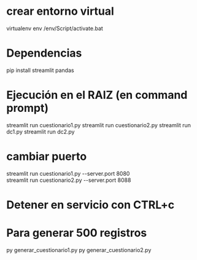 # crear entorno virtual
virtualenv env
/env/Script/activate.bat
# Dependencias
pip install streamlit pandas
# Ejecución en el RAIZ (en command prompt)
streamlit run cuestionario1.py
streamlit run cuestionario2.py
streamlit run dc1.py
streamlit run dc2.py
# cambiar puerto
streamlit run cuestionario1.py --server.port 8080  
streamlit run cuestionario2.py --server.port 8088  
# Detener en servicio con CTRL+c
# Para generar 500 registros
py generar_cuestionario1.py
py generar_cuestionario2.py

